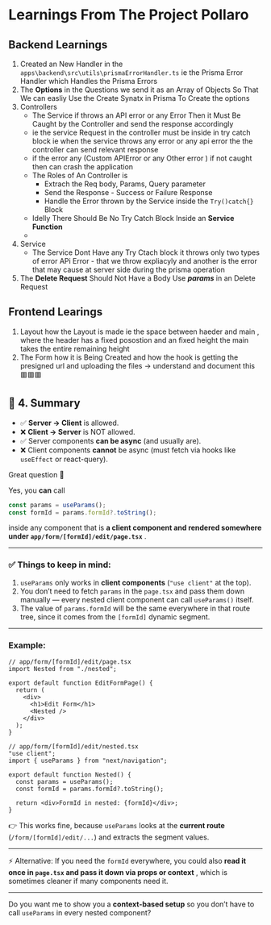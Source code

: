 # **Learnings From The Project Pollaro**

## Backend Learnings

1. Created an New Handler in the `apps\backend\src\utils\prismaErrorHandler.ts` ie the Prisma Error Handler which Handles the Prisma Errors
2. The **Options** in the Questions we send it as an Array of Objects So That We can easliy Use the Create Synatx in Prisma To Create the options
3. Controllers
   * The Service if throws an API error or any Error Then it Must Be Caught by the Controller and send the response accordingly
   * ie the service Request in the controller must be inside in try catch block ie when the service throws any error or any api error the the controller can send relevant response
   * if the error any (Custom APIError or any Other error ) if not caught then can crash the application
   * The Roles of An Controller is
     * Extrach the Req body, Params, Query parameter
     * Send the Response - Success or Failure Response
     * Handle the Error thrown by the Service inside the `Try()catch{}` Block
   * Idelly There Should Be No Try Catch Block Inside an **Service Function**
   * 
4. Service
   * The Service Dont Have any Try Ctach block it throws only two types of error APi Error - that we throw expliacyly and another is the error that may cause at server side during the prisma operation
5. The **Delete Request** Should Not Have a Body Use ***params*** in an Delete Request

## Frontend Learings

1. Layout how the Layout is made ie the space between haeder and main , where the header has a fixed posostion and an fixed height the main takes the entire remaining height
2. The Form how it is Being Created and how the hook is getting the presigned url and uploading the files -> understand and document this 🟥🟥🟥

## 🔹 4. Summary

* ✅ **Server → Client** is allowed.
* ❌ **Client → Server** is NOT allowed.
* ✅ Server components **can be async** (and usually are).
* ❌ Client components **cannot** be async (must fetch via hooks like `useEffect` or react-query).


Great question 🚀

Yes, you **can** call

```ts
const params = useParams();
const formId = params.formId?.toString();
```

inside any component that is  **a client component and rendered somewhere under `app/form/[formId]/edit/page.tsx`** .

---

### ✅ Things to keep in mind:

1. `useParams` only works in **client components** (`"use client"` at the top).
2. You don’t need to fetch `params` in the `page.tsx` and pass them down manually — every nested client component can call `useParams()` itself.
3. The value of `params.formId` will be the same everywhere in that route tree, since it comes from the `[formId]` dynamic segment.

---

### Example:

```tsx
// app/form/[formId]/edit/page.tsx
import Nested from "./nested";

export default function EditFormPage() {
  return (
    <div>
      <h1>Edit Form</h1>
      <Nested />
    </div>
  );
}
```

```tsx
// app/form/[formId]/edit/nested.tsx
"use client";
import { useParams } from "next/navigation";

export default function Nested() {
  const params = useParams();
  const formId = params.formId?.toString();

  return <div>FormId in nested: {formId}</div>;
}
```

👉 This works fine, because `useParams` looks at the **current route** (`/form/[formId]/edit/...`) and extracts the segment values.

---

⚡ Alternative: If you need the `formId` everywhere, you could also  **read it once in `page.tsx` and pass it down via props or context** , which is sometimes cleaner if many components need it.

---

Do you want me to show you a **context-based setup** so you don’t have to call `useParams` in every nested component?
